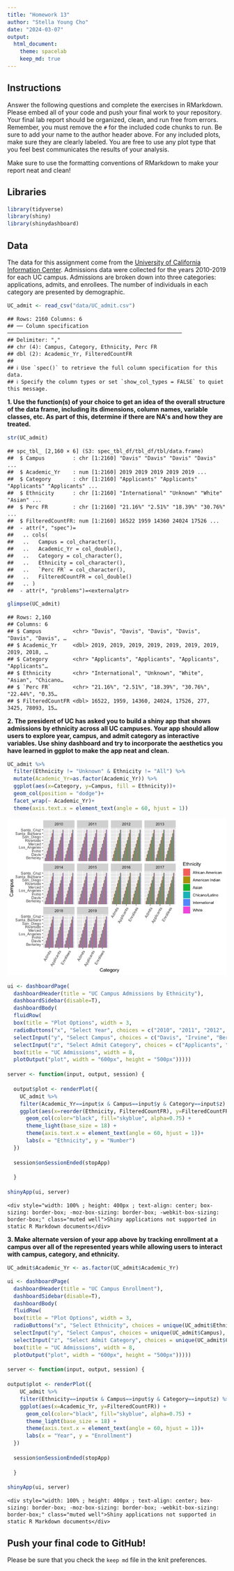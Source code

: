 ```yaml
---
title: "Homework 13"
author: "Stella Young Cho"
date: "2024-03-07"
output:
  html_document: 
    theme: spacelab
    keep_md: true
---
```




## Instructions
Answer the following questions and complete the exercises in RMarkdown. Please embed all of your code and push your final work to your repository. Your final lab report should be organized, clean, and run free from errors. Remember, you must remove the `#` for the included code chunks to run. Be sure to add your name to the author header above. For any included plots, make sure they are clearly labeled. You are free to use any plot type that you feel best communicates the results of your analysis.  

Make sure to use the formatting conventions of RMarkdown to make your report neat and clean!  

## Libraries

```r
library(tidyverse)
library(shiny)
library(shinydashboard)
```

## Data
The data for this assignment come from the [University of California Information Center](https://www.universityofcalifornia.edu/infocenter). Admissions data were collected for the years 2010-2019 for each UC campus. Admissions are broken down into three categories: applications, admits, and enrollees. The number of individuals in each category are presented by demographic.  

```r
UC_admit <- read_csv("data/UC_admit.csv")
```

```
## Rows: 2160 Columns: 6
## ── Column specification ────────────────────────────────────────────────────────
## Delimiter: ","
## chr (4): Campus, Category, Ethnicity, Perc FR
## dbl (2): Academic_Yr, FilteredCountFR
## 
## ℹ Use `spec()` to retrieve the full column specification for this data.
## ℹ Specify the column types or set `show_col_types = FALSE` to quiet this message.
```

**1. Use the function(s) of your choice to get an idea of the overall structure of the data frame, including its dimensions, column names, variable classes, etc. As part of this, determine if there are NA's and how they are treated.**  

```r
str(UC_admit)
```

```
## spc_tbl_ [2,160 × 6] (S3: spec_tbl_df/tbl_df/tbl/data.frame)
##  $ Campus         : chr [1:2160] "Davis" "Davis" "Davis" "Davis" ...
##  $ Academic_Yr    : num [1:2160] 2019 2019 2019 2019 2019 ...
##  $ Category       : chr [1:2160] "Applicants" "Applicants" "Applicants" "Applicants" ...
##  $ Ethnicity      : chr [1:2160] "International" "Unknown" "White" "Asian" ...
##  $ Perc FR        : chr [1:2160] "21.16%" "2.51%" "18.39%" "30.76%" ...
##  $ FilteredCountFR: num [1:2160] 16522 1959 14360 24024 17526 ...
##  - attr(*, "spec")=
##   .. cols(
##   ..   Campus = col_character(),
##   ..   Academic_Yr = col_double(),
##   ..   Category = col_character(),
##   ..   Ethnicity = col_character(),
##   ..   `Perc FR` = col_character(),
##   ..   FilteredCountFR = col_double()
##   .. )
##  - attr(*, "problems")=<externalptr>
```


```r
glimpse(UC_admit)
```

```
## Rows: 2,160
## Columns: 6
## $ Campus          <chr> "Davis", "Davis", "Davis", "Davis", "Davis", "Davis", …
## $ Academic_Yr     <dbl> 2019, 2019, 2019, 2019, 2019, 2019, 2019, 2019, 2018, …
## $ Category        <chr> "Applicants", "Applicants", "Applicants", "Applicants"…
## $ Ethnicity       <chr> "International", "Unknown", "White", "Asian", "Chicano…
## $ `Perc FR`       <chr> "21.16%", "2.51%", "18.39%", "30.76%", "22.44%", "0.35…
## $ FilteredCountFR <dbl> 16522, 1959, 14360, 24024, 17526, 277, 3425, 78093, 15…
```


**2. The president of UC has asked you to build a shiny app that shows admissions by ethnicity across all UC campuses. Your app should allow users to explore year, campus, and admit category as interactive variables. Use shiny dashboard and try to incorporate the aesthetics you have learned in ggplot to make the app neat and clean.**  

```r
UC_admit %>% 
  filter(Ethnicity != "Unknown" & Ethnicity != "All") %>% 
  mutate(Academic_Yr=as.factor(Academic_Yr)) %>% 
  ggplot(aes(x=Category, y=Campus, fill = Ethnicity))+
  geom_col(position = "dodge")+
  facet_wrap(~ Academic_Yr)+
  theme(axis.text.x = element_text(angle = 60, hjust = 1))
```

![](hw13_files/figure-html/unnamed-chunk-5-1.png)<!-- -->


```r
ui <- dashboardPage(
  dashboardHeader(title = "UC Campus Admissions by Ethnicity"),
  dashboardSidebar(disable=T),
  dashboardBody(
  fluidRow(
  box(title = "Plot Options", width = 3,
  radioButtons("x", "Select Year", choices = c("2010", "2011", "2012", "2013", "2014", "2015", "2016", "2017", "2018", "2019"), selected = "2010"),
  selectInput("y", "Select Campus", choices = c("Davis", "Irvine", "Berkeley", "Irvine", "Los_Angeles", "Merced", "Riverside", "San_Diego", "Santa_Barbara", "Santa_Cruz"), selected = "Davis"),
  selectInput("z", "Select Admit Category", choices = c("Applicants", "Admits", "Enrollees"), selected = "Applicants")), 
  box(title = "UC Admissions", width = 8,
  plotOutput("plot", width = "600px", height = "500px")))))

server <- function(input, output, session) { 
  
  output$plot <- renderPlot({
    UC_admit %>% 
    filter(Academic_Yr==input$x & Campus==input$y & Category==input$z) %>% 
    ggplot(aes(x=reorder(Ethnicity, FilteredCountFR), y=FilteredCountFR)) + 
      geom_col(color="black", fill="skyblue", alpha=0.75) +
      theme_light(base_size = 18) +
      theme(axis.text.x = element_text(angle = 60, hjust = 1))+
      labs(x = "Ethnicity", y = "Number")
  })
  
  session$onSessionEnded(stopApp)

  }

shinyApp(ui, server)
```

```{=html}
<div style="width: 100% ; height: 400px ; text-align: center; box-sizing: border-box; -moz-box-sizing: border-box; -webkit-box-sizing: border-box;" class="muted well">Shiny applications not supported in static R Markdown documents</div>
```


**3. Make alternate version of your app above by tracking enrollment at a campus over all of the represented years while allowing users to interact with campus, category, and ethnicity.**

```r
UC_admit$Academic_Yr <- as.factor(UC_admit$Academic_Yr)
```


```r
ui <- dashboardPage(
  dashboardHeader(title = "UC Campus Enrollment"),
  dashboardSidebar(disable=T),
  dashboardBody(
  fluidRow(
  box(title = "Plot Options", width = 3,
  radioButtons("x", "Select Ethnicity", choices = unique(UC_admit$Ethnicity), selected = "International"),
  selectInput("y", "Select Campus", choices = unique(UC_admit$Campus), selected = "Davis"),
  selectInput("z", "Select Admit Category", choices = unique(UC_admit$Category), selected = "Applicants")), 
  box(title = "UC Admissions", width = 8,
  plotOutput("plot", width = "600px", height = "500px")))))

server <- function(input, output, session) { 
  
output$plot <- renderPlot({
    UC_admit %>% 
    filter(Ethnicity==input$x & Campus==input$y & Category==input$z) %>% 
    ggplot(aes(x=Academic_Yr, y=FilteredCountFR)) + 
      geom_col(color="black", fill="skyblue", alpha=0.75) +
      theme_light(base_size = 18) +
      theme(axis.text.x = element_text(angle = 60, hjust = 1))+
      labs(x = "Year", y = "Enrollment")
  })
  
  session$onSessionEnded(stopApp)

  }

shinyApp(ui, server)
```

```{=html}
<div style="width: 100% ; height: 400px ; text-align: center; box-sizing: border-box; -moz-box-sizing: border-box; -webkit-box-sizing: border-box;" class="muted well">Shiny applications not supported in static R Markdown documents</div>
```


## Push your final code to GitHub!
Please be sure that you check the `keep md` file in the knit preferences. 

